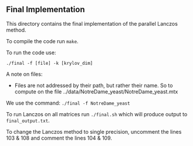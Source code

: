 ## Final Implementation

This directory contains the final implementation of the parallel Lanczos method.

To compile the code run ```make```. 

To run the code use:

```
./final -f [file] -k [krylov_dim]
```

A note on files: 
  - Files are not addressed by their path, but rather their name. So to compute on the file ../data/NotreDame_yeast/NotreDame_yeast.mtx 

  We use the command:
    ```./final -f NotreDame_yeast ```

To run Lanczos on all matrices run ```./final.sh``` which will produce output to ```final_output.txt```.

To change the Lanczos method to single precision, uncomment the lines 103 & 108 and comment the lines 104 & 109.
